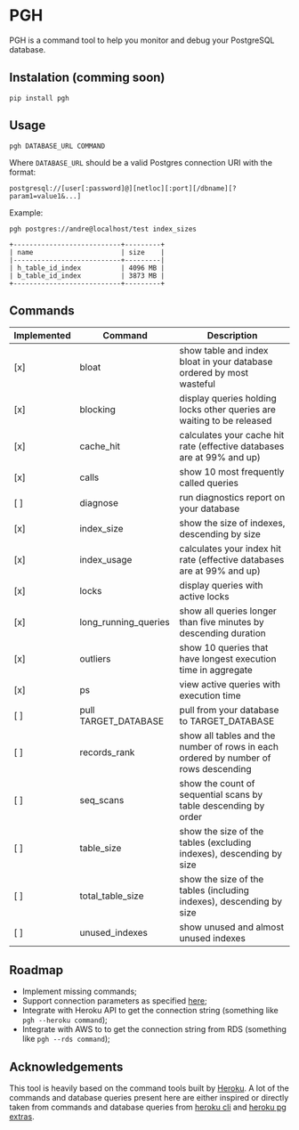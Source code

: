 # PGH

PGH is a command tool to help you monitor and debug your PostgreSQL database.

## Instalation (comming soon)

```
pip install pgh
```

## Usage

```
pgh DATABASE_URL COMMAND
```

Where `DATABASE_URL` should be a valid Postgres connection URI with the format:

```
postgresql://[user[:password]@][netloc][:port][/dbname][?param1=value1&...]
```

Example:

```
pgh postgres://andre@localhost/test index_sizes

+---------------------------+---------+
| name                      | size    |
|---------------------------+---------|
| h_table_id_index          | 4096 MB |
| b_table_id_index          | 3873 MB |
+---------------------------+---------+
```

## Commands

| Implemented | Command | Description |
| --- | --- | --- |
| [x] | bloat | show table and index bloat in your database ordered by most wasteful |
| [x] | blocking | display queries holding locks other queries are waiting to be released |
| [x] | cache\_hit | calculates your cache hit rate (effective databases are at 99% and up) |
| [x] | calls | show 10 most frequently called queries |
| [ ] | diagnose | run diagnostics report on your database |
| [x] | index\_size | show the size of indexes, descending by size |
| [x] | index\_usage | calculates your index hit rate (effective databases are at 99% and up) |
| [x] | locks | display queries with active locks |
| [x] | long\_running\_queries | show all queries longer than five minutes by descending duration |
| [x] | outliers | show 10 queries that have longest execution time in aggregate |
| [x] | ps | view active queries with execution time |
| [ ] | pull TARGET_DATABASE | pull from your database to TARGET_DATABASE |
| [ ] | records\_rank | show all tables and the number of rows in each ordered by number of rows descending |
| [ ] | seq\_scans | show the count of sequential scans by table descending by order |
| [ ] | table\_size | show the size of the tables (excluding indexes), descending by size |
| [ ] | total\_table\_size | show the size of the tables (including indexes), descending by size |
| [ ] | unused_indexes | show unused and almost unused indexes |

## Roadmap

- Implement missing commands;
- Support connection parameters as specified [here](http://www.postgresql.org/docs/current/static/libpq-connect.html#LIBPQ-PARAMKEYWORDS);
- Integrate with Heroku API to get the connection string (something like `pgh --heroku command`);
- Integrate with AWS to to get the connection string from RDS (something like `pgh --rds command`);

## Acknowledgements

This tool is heavily based on the command tools built by [Heroku](http://heroku.com/). A lot of the commands and database queries present here are either inspired or directly taken from commands and database queries from [heroku cli](https://github.com/heroku/heroku) and [heroku pg extras](https://github.com/heroku/heroku-pg-extras).
